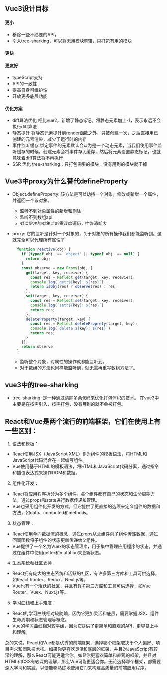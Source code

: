 ## Vue3设计目标

#### 更小

* 移除一些不必要的API，
* 引入tree-sharking，可以将无用模块剪辑，只打包有用的模块

#### 更快


#### 更友好

* typeScript支持
* API的一致性
* 提高自身可维护性
* 开放更多底层功能

#### 优化方案

* diff算法优化
  相比vue2，新增了静态标记。将静态元素加上-1，表示永远不会执行diff算法
* 静态提升
  将静态元素提升到render函数之外，只被创建一次，之后直接用已创建的元素渲染，减少了运行时的内存
* 事件监听缓存
  绑定事件的元素默认会认为是一个动态元素，当我们使用事件监听缓存的时候，创建元素会将事件存入缓存，然后将元素设置静态标记，也就意味着diff算法将不再执行
* SSR 优化
  tree-sharking：只打包需要的模块，没有用到的模块就干掉

## Vue3中proxy为什么替代defineProperty

* Object.defineProperty: 该方法是可以劫持一个对象，修改或新增一个属性，并返回一个该对象。
  * 监听不到对象属性的新增和删除
  * 监听不到数组api
  * 对深层次的对象监听需深度遍历，性能消耗大

* proxy: 它的监听是针对一个对象的，关于对象的所有操作我们都能监听到。这就完全可以代理所有属性了

  ```js
    function reactive(obj) {
      if (typeof obj !== 'object' || typeof obj !== null) {
        return obj;
      }
      const observe = new Proxy(obj, {
        get(target, key, receiver) {
          const res = Reflect.get(target, key, recevier);
          console.log(`get:${key}: ${res}`)
          return isObj(res) ? observe(res) : res;
        },
        set(target, key, receiver) {
          const res = Reflect.set(target, key, receiver);
          console.log(`set:${key}: ${res}`)
          return res;
        },
        deleteProperty(target, key) {
          const res = Reflect.deleteProprety(target, key);
          console.log(`delete:${key}: ${res}`)
          return res;
        }
      });
      return observe
    }
  ```
  
  * 监听整个对象，对属性的操作就都能监听到。
  * 对于数组的方法也同样能监听到，就无需再重写数组方法了。

## vue3中的tree-sharking

* tree-sharking: 是一种通过清除多余代码来优化打包体积的技术。
  在vue3中主要是在按需引入，按需打包，没有用到的就不会被打包。

## React和Vue是两个流行的前端框架，它们在使用上有一些区别：

1. 语法和模板：
- React使用JSX（JavaScript XML）作为组件的模板语法，将HTML和JavaScript代码混合在一起编写组件。
- Vue使用基于HTML的模板语法，将HTML和JavaScript代码分离，通过指令和插值表达式来操作DOM和数据。

2. 组件化开发：
- React将应用程序拆分为多个组件，每个组件都有自己的状态和生命周期方法，通过props和state进行数据传递和管理。
- Vue也采用组件化开发的方式，但它提供了更直接的选项来定义组件的数据和方法，如data、computed和methods。

3. 状态管理：
- React使用单向数据流的概念，通过props从父组件向子组件传递数据，通过回调函数将子组件的状态更新传递给父组件。
- Vue提供了一个名为Vuex的状态管理库，用于集中管理应用程序的状态，并通过在组件中使用getter和mutation来更新状态。

4. 生态系统和社区支持：
- React拥有庞大的生态系统和活跃的社区，有许多第三方库和工具可供选择，如React Router、Redux、Next.js等。
- Vue也有一个活跃的社区，并且有许多第三方库和工具可供选择，如Vue Router、Vuex、Nuxt.js等。

5. 学习曲线和上手难度：
- React的学习曲线相对较陡峭，因为它更加灵活和底层，需要掌握JSX、组件生命周期和状态管理等概念。
- Vue的学习曲线相对较平缓，因为它提供了更简单和直观的API，更容易上手和理解。

总的来说，React和Vue都是优秀的前端框架，选择哪个框架取决于个人偏好、项目需求和团队技术栈。如果你更喜欢灵活和底层的框架，并且对JavaScript有较深的理解，那么React可能更适合你。如果你更喜欢简单和直观的框架，并且对HTML和CSS有较深的理解，那么Vue可能更适合你。无论选择哪个框架，都需要深入学习和实践，以便能够熟练地使用它们来构建高质量的前端应用程序。